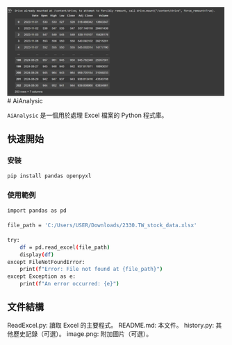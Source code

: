 <img src="https://github.com/C109118214/AiAnalysic/blob/main/image.png" width="500">
# AiAnalysic  

`AiAnalysic` 是一個用於處理 Excel 檔案的 Python 程式庫。  

## 快速開始  

### 安裝  

```bash  
pip install pandas openpyxl
```
### 使用範例
```bash  
import pandas as pd  

file_path = 'C:/Users/USER/Downloads/2330.TW_stock_data.xlsx'  

try:  
    df = pd.read_excel(file_path)  
    display(df)  
except FileNotFoundError:  
    print(f"Error: File not found at {file_path}")  
except Exception as e:  
    print(f"An error occurred: {e}")
```
## 文件結構
ReadExcel.py: 讀取 Excel 的主要程式。
README.md: 本文件。
history.py: 其他歷史記錄（可選）。
image.png: 附加圖片（可選）。

